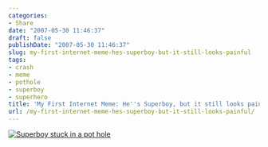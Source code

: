 ```yaml
---
categories:
- Share
date: "2007-05-30 11:46:37"
draft: false
publishDate: "2007-05-30 11:46:37"
slug: my-first-internet-meme-hes-superboy-but-it-still-looks-painful
tags:
- crash
- meme
- pothole
- superboy
- superhero
title: 'My First Internet Meme: He''s Superboy, but it still looks painful.'
url: /my-first-internet-meme-hes-superboy-but-it-still-looks-painful/
---
```

[![Superboy stuck in a pot
hole](//farm2.static.flickr.com/1015/526091480_59fa6cfa05_o.png)](http://www.postmodernbarney.com/2007/05/playing-with-big-boysdiversionary.html "Superboy")